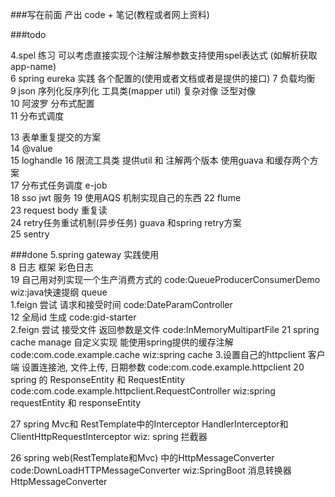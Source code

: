 ###写在前面
产出 code + 笔记(教程或者网上资料)

###todo  

4.spel 练习  可以考虑直接实现个注解注解参数支持使用spel表达式 (如解析获取app-name)  
6 spring eureka 实践 各个配置的(使用或者文档或者是提供的接口) 
7 负载均衡  
9 json 序列化反序列化 工具类(mapper util) 复杂对像  泛型对像  
10 阿波罗 分布式配置  
11 分布式调度  

13 表单重复提交的方案  
14 @value  
15 loghandle 
16 限流工具类  提供util 和 注解两个版本  使用guava 和缓存两个方案  
17 分布式任务调度 e-job  
18 sso jwt 服务
19 使用AQS 机制实现自己的东西
22 flume   
23 request body 重复读  
24 retry任务重试机制(异步任务) guava 和spring retry方案   
25 sentry



###done
5.spring gateway 实践使用  
8 日志 框架 彩色日志  
19 自己用对列实现一个生产消费方式的 code:QueueProducerConsumerDemo wiz:﻿java快速提纲 queue  
1.feign 尝试 请求和接受时间  code:DateParamController  
12 全局id 生成 code:gid-starter  
2.feign 尝试 接受文件 返回参数是文件  code:InMemoryMultipartFile
21 spring cache manage 自定义实现 能使用spring提供的缓存注解 code:com.code.example.cache  wiz:﻿spring cache
3.设置自己的httpclient 客户端  设置连接池, 文件上传, 日期参数   code:com.code.example.httpclient
20 spring 的 ResponseEntity 和 RequestEntity  code:com.code.example.httpclient.RequestController wiz:﻿spring requestEntity 和 responseEntity

27 spring Mvc和 RestTemplate中的Interceptor  HandlerInterceptor和ClientHttpRequestInterceptor wiz: ﻿spring 拦截器

26 spring web(RestTemplate和Mvc) 中的HttpMessageConverter code:DownLoadHTTPMessageConverter    wiz:SpringBoot 消息转换器 HttpMessageConverter 


